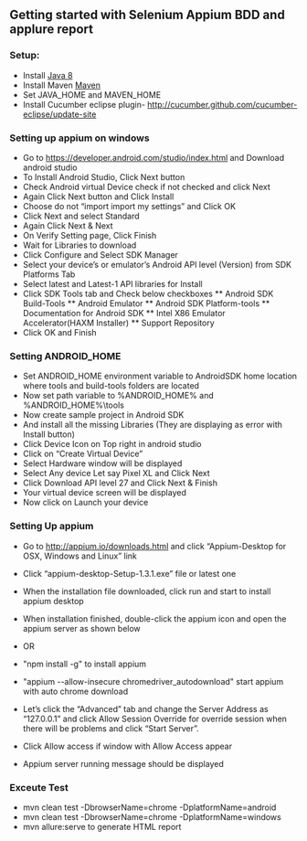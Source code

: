 ## Getting started with Selenium Appium BDD and applure report
### Setup:
* Install [Java 8](http://www.oracle.com/technetwork/java/javase/overview/java8-2100321.html)
* Install Maven [Maven](https://maven.apache.org/)
* Set JAVA_HOME and MAVEN_HOME
* Install Cucumber eclipse plugin- http://cucumber.github.com/cucumber-eclipse/update-site

### Setting up appium on windows
* Go to https://developer.android.com/studio/index.html and Download android studio
* To Install Android Studio, Click Next button
* Check Android virtual Device check if not checked and click Next
* Again Click Next button and Click Install
* Choose do not “import import my settings” and Click OK
* Click Next and select Standard
* Again Click Next & Next
* On Verify Setting page, Click Finish
* Wait for Libraries to download
* Click Configure and Select SDK Manager
* Select your device’s or emulator’s Android API level (Version) from SDK Platforms Tab
* Select latest and Latest-1 API libraries for Install
* Click SDK Tools tab and Check below checkboxes
** Android SDK Build-Tools
** Android Emulator
** Android SDK Platform-tools
** Documentation for Android SDK
** Intel X86 Emulator Accelerator(HAXM Installer)
** Support Repository
* Click OK and Finish

### Setting ANDROID_HOME 
* Set  ANDROID_HOME environment variable to AndroidSDK home location where tools and build-tools folders are located 
* Now set path variable to %ANDROID_HOME% and %ANDROID_HOME%\tools
* Now create sample project in Android SDK
* And install all the missing Libraries (They are displaying as error with Install button)
* Click Device Icon on Top right in android studio
* Click on “Create Virtual Device”
* Select Hardware window will be displayed
* Select Any device Let say Pixel XL and Click Next
* Click Download API level 27 and Click Next & Finish
* Your virtual device screen will be displayed
* Now click on Launch your device

### Setting Up appium
* Go to http://appium.io/downloads.html and click “Appium-Desktop for OSX, Windows and Linux” link
* Click “appium-desktop-Setup-1.3.1.exe” file or latest one 
* When the installation file downloaded, click run and start to install appium desktop
* When installation finished, double-click the appium icon and open the appium server as shown below
* OR
* "npm install -g" to install appium
* "appium --allow-insecure chromedriver_autodownload" start appium with auto chrome download

* Let’s click the “Advanced” tab and change the Server Address as “127.0.0.1” and click Allow Session Override for override session when there will be problems and click “Start Server”.
* Click Allow access if window with Allow Access appear
* Appium server running message should be displayed

### Exceute Test
* mvn clean test -DbrowserName=chrome -DplatformName=android
* mvn clean test -DbrowserName=chrome -DplatformName=windows
* mvn allure:serve  to generate HTML report


